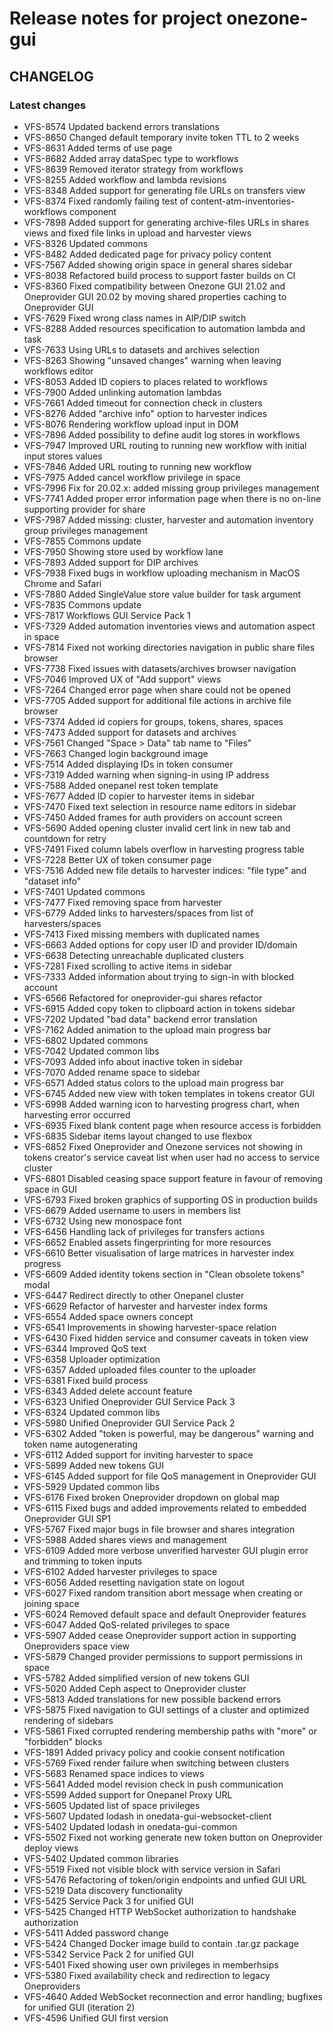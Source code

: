 # Release notes for project onezone-gui


CHANGELOG
---------

### Latest changes

* VFS-8574 Updated backend errors translations
* VFS-8650 Changed default temporary invite token TTL to 2 weeks
* VFS-8631 Added terms of use page
* VFS-8682 Added array dataSpec type to workflows
* VFS-8639 Removed iterator strategy from workflows
* VFS-8255 Added workflow and lambda revisions
* VFS-8348 Added support for generating file URLs on transfers view
* VFS-8374 Fixed randomly failing test of content-atm-inventories-workflows component
* VFS-7898 Added support for generating archive-files URLs in shares views and fixed file links in upload and harvester views
* VFS-8326 Updated commons
* VFS-8482 Added dedicated page for privacy policy content
* VFS-7567 Added showing origin space in general shares sidebar
* VFS-8038 Refactored build process to support faster builds on CI
* VFS-8360 Fixed compatibility between Onezone GUI 21.02 and Oneprovider GUI 20.02 by moving shared properties caching to Oneprovider GUI
* VFS-7629 Fixed wrong class names in AIP/DIP switch
* VFS-8288 Added resources specification to automation lambda and task
* VFS-7633 Using URLs to datasets and archives selection
* VFS-8263 Showing "unsaved changes" warning when leaving workflows editor
* VFS-8053 Added ID copiers to places related to workflows
* VFS-7900 Added unlinking automation lambdas
* VFS-7661 Added timeout for connection check in clusters
* VFS-8276 Added "archive info" option to harvester indices
* VFS-8076 Rendering workflow upload input in DOM
* VFS-7896 Added possibility to define audit log stores in workflows
* VFS-7947 Improved URL routing to running new workflow with initial input stores values
* VFS-7846 Added URL routing to running new workflow
* VFS-7975 Added cancel workflow privilege in space
* VFS-7996 Fix for 20.02.x: added missing group privileges management
* VFS-7741 Added proper error information page when there is no on-line supporting provider for share
* VFS-7987 Added missing: cluster, harvester and automation inventory group privileges management
* VFS-7855 Commons update
* VFS-7950 Showing store used by workflow lane
* VFS-7893 Added support for DIP archives
* VFS-7938 Fixed bugs in workflow uploading mechanism in MacOS Chrome and Safari
* VFS-7880 Added SingleValue store value builder for task argument
* VFS-7835 Commons update
* VFS-7817 Workflows GUI Service Pack 1
* VFS-7329 Added automation inventories views and automation aspect in space
* VFS-7814 Fixed not working directories navigation in public share files browser
* VFS-7738 Fixed issues with datasets/archives browser navigation
* VFS-7046 Improved UX of "Add support" views
* VFS-7264 Changed error page when share could not be opened
* VFS-7705 Added support for additional file actions in archive file browser
* VFS-7374 Added id copiers for groups, tokens, shares, spaces
* VFS-7473 Added support for datasets and archives
* VFS-7561 Changed "Space > Data" tab name to "Files"
* VFS-7663 Changed login background image
* VFS-7514 Added displaying IDs in token consumer
* VFS-7319 Added warning when signing-in using IP address
* VFS-7588 Added onepanel rest token template
* VFS-7677 Added ID copier to harvester items in sidebar
* VFS-7470 Fixed text selection in resource name editors in sidebar
* VFS-7450 Added frames for auth providers on account screen
* VFS-5690 Added opening cluster invalid cert link in new tab and countdown for retry
* VFS-7491 Fixed column labels overflow in harvesting progress table
* VFS-7228 Better UX of token consumer page
* VFS-7516 Added new file details to harvester indices: "file type" and "dataset info"
* VFS-7401 Updated commons
* VFS-7477 Fixed removing space from harvester
* VFS-6779 Added links to harvesters/spaces from list of harvesters/spaces
* VFS-7413 Fixed missing members with duplicated names
* VFS-6663 Added options for copy user ID and provider ID/domain
* VFS-6638 Detecting unreachable duplicated clusters
* VFS-7281 Fixed scrolling to active items in sidebar
* VFS-7333 Added information about trying to sign-in with blocked account
* VFS-6566 Refactored for oneprovider-gui shares refactor
* VFS-6915 Added copy token to clipboard action in tokens sidebar
* VFS-7202 Updated "bad data" backend error translation
* VFS-7162 Added animation to the upload main progress bar
* VFS-6802 Updated commons
* VFS-7042 Updated common libs
* VFS-7093 Added info about inactive token in sidebar
* VFS-7070 Added rename space to sidebar
* VFS-6571 Added status colors to the upload main progress bar
* VFS-6745 Added new view with token templates in tokens creator GUI
* VFS-6998 Added warning icon to harvesting progress chart, when harvesting error occurred
* VFS-6935 Fixed blank content page when resource access is forbidden
* VFS-6835 Sidebar items layout changed to use flexbox
* VFS-6852 Fixed Oneprovider and Onezone services not showing in tokens creator's service caveat list when user had no access to service cluster
* VFS-6801 Disabled ceasing space support feature in favour of removing space in GUI
* VFS-6793 Fixed broken graphics of supporting OS in production builds
* VFS-6679 Added username to users in members list
* VFS-6732 Using new monospace font
* VFS-6456 Handling lack of privileges for transfers actions
* VFS-6652 Enabled assets fingerprinting for more resources
* VFS-6610 Better visualisation of large matrices in harvester index progress
* VFS-6609 Added identity tokens section in "Clean obsolete tokens" modal
* VFS-6447 Redirect directly to other Onepanel cluster
* VFS-6629 Refactor of harvester and harvester index forms
* VFS-6554 Added space owners concept
* VFS-6541 Improvements in showing harvester-space relation
* VFS-6430 Fixed hidden service and consumer caveats in token view
* VFS-6344 Improved QoS text
* VFS-6358 Uploader optimization
* VFS-6357 Added uploaded files counter to the uploader
* VFS-6381 Fixed build process
* VFS-6343 Added delete account feature
* VFS-6323 Unified Oneprovider GUI Service Pack 3
* VFS-6324 Updated common libs
* VFS-5980 Unified Oneprovider GUI Service Pack 2
* VFS-6302 Added "token is powerful, may be dangerous" warning and token name autogenerating
* VFS-6112 Added support for inviting harvester to space
* VFS-5899 Added new tokens GUI
* VFS-6145 Added support for file QoS management in Oneprovider GUI
* VFS-5929 Updated common libs
* VFS-6176 Fixed broken Oneprovider dropdown on global map
* VFS-6115 Fixed bugs and added improvements related to embedded Oneprovider GUI SP1
* VFS-5767 Fixed major bugs in file browser and shares integration
* VFS-5988 Added shares views and management
* VFS-6109 Added more verbose unverified harvester GUI plugin error and trimming to token inputs
* VFS-6102 Added harvester privileges to space
* VFS-6056 Added resetting navigation state on logout
* VFS-6027 Fixed random transition abort message when creating or joining space
* VFS-6024 Removed default space and default Oneprovider features
* VFS-6047 Added QoS-related privileges to space
* VFS-5907 Added cease Oneprovider support action in supporting Oneproviders space view
* VFS-5879 Changed provider permissions to support permissions in space
* VFS-5782 Added simplified version of new tokens GUI
* VFS-5020 Added Ceph aspect to Oneprovider cluster
* VFS-5813 Added translations for new possible backend errors
* VFS-5875 Fixed navigation to GUI settings of a cluster and optimized rendering of sidebars
* VFS-5861 Fixed corrupted rendering membership paths with "more" or "forbidden" blocks
* VFS-1891 Added privacy policy and cookie consent notification
* VFS-5769 Fixed render failure when switching between clusters
* VFS-5683 Renamed space indices to views
* VFS-5641 Added model revision check in push communication
* VFS-5599 Added support for Onepanel Proxy URL
* VFS-5605 Updated list of space privileges
* VFS-5607 Updated lodash in onedata-gui-websocket-client
* VFS-5402 Updated lodash in onedata-gui-common
* VFS-5502 Fixed not working generate new token button on Oneprovider deploy views
* VFS-5402 Updated common libraries
* VFS-5519 Fixed not visible block with service version in Safari
* VFS-5476 Refactoring of token/origin endpoints and unfied GUI URL
* VFS-5219 Data discovery functionality
* VFS-5425 Service Pack 3 for unified GUI
* VFS-5425 Changed HTTP WebSocket authorization to handshake authorization
* VFS-5411 Added password change
* VFS-5424 Changed Docker image build to contain .tar.gz package
* VFS-5342 Service Pack 2 for unified GUI
* VFS-5401 Fixed showing user own privileges in memberhsips
* VFS-5380 Fixed availability check and redirection to legacy Oneproviders
* VFS-4640 Added WebSocket reconnection and error handling; bugfixes for unified GUI (iteration 2)
* VFS-4596 Unified GUI first version
